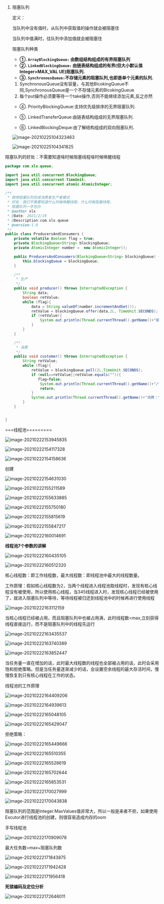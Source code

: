 1. 阻塞队列

   定义：

   当队列中没有值时，从队列中获取值的操作就会被阻塞住

   当队列中值满时，往队列中添加值就会被阻塞住

   

   阻塞队列种类

   - **①. `ArrayBlockingQueue:` 由数组结构组成的有界阻塞队列**
   - **②. `LinkedBlockingQueue:` 由链表结构组成的有界(但大小默认值 Integer>MAX_VAL UE)阻塞队列.**
   - **③. `SynchronousQueue:`不存储元素的阻塞队列,也即是单个元素的队列.**

   1. SynchronousQueue没有容量，与其他BlcokingQueue不同,SynchronousQueue是一个不存储元素的BlcokingQueue
   2. 每个put操作必须要等待一个take操作,否则不能继续添加元素,反之亦然

   - ④. PriorityBlockingQueue:支持优先级排序的无界阻塞队列.

   - ⑤. LinkedTransferQueue:由链表结构组成的无界阻塞队列.

   - ⑥. LinkedBlockingDeque:由了解结构组成的双向阻塞队列.

     

   ![image-20210225104323463](C:\Users\19586\AppData\Roaming\Typora\typora-user-images\image-20210225104323463.png)

   ![image-20210225104341825](C:\Users\19586\AppData\Roaming\Typora\typora-user-images\image-20210225104341825.png)

阻塞队列的好处：不需要知道啥时候阻塞线程啥时候唤醒线程

```java
package com.xlx.queue;

import java.util.concurrent.BlockingQueue;
import java.util.concurrent.TimeUnit;
import java.util.concurrent.atomic.AtomicInteger;

/**
 * 使用阻塞队列完成消费者生产者模式
 * 好处：我们不需要知道什么时候唤醒线程，什么时候阻塞线程，
 * 阻塞队列一手包办
 * @author xlx
 * @Date: 2021/2/19
 * @Description:com.xlx.queue
 * @version:1.0
 */
public class ProducersAndConsumers {
    private volatile Boolean flag = true;
    private BlockingQueue<String> blockingQueue;
    private AtomicInteger number =  new AtomicInteger();

    public ProducersAndConsumers(BlockingQueue<String> blockingQueue) {
        this.blockingQueue = blockingQueue;
    }

    /**
     * 生产
     */
    public void producer() throws InterruptedException {
        String data;
        boolean retValue;
        while (flag){
            data = String.valueOf(number.incrementAndGet());
            retValue = blockingQueue.offer(data,2L, TimeUnit.SECONDS);
            if (retValue){
                System.out.println(Thread.currentThread().getName()+"插入元素:"+number);
            }
        }
    }

    /**
     * 消费
     */
    public void customer() throws InterruptedException {
        String retValue;
        while (flag){
            retValue = blockingQueue.poll(2L,TimeUnit.SECONDS);
            if (null==retValue||retValue.equals("")){
               flag=false;
                System.out.println(Thread.currentThread().getName()+"/t超过2s没有获得蛋糕，消费退出");
                return;
            }
            System.out.println(Thread.currentThread().getName()+"消费："+retValue+"成功！");
        }
    }


}

```



===线程池=========

![image-20210222153945835](C:\Users\19586\AppData\Roaming\Typora\typora-user-images\image-20210222153945835.png)

![image-20210222154117328](C:\Users\19586\AppData\Roaming\Typora\typora-user-images\image-20210222154117328.png)

![image-20210222154158636](C:\Users\19586\AppData\Roaming\Typora\typora-user-images\image-20210222154158636.png)

创建

![image-20210222154631030](C:\Users\19586\AppData\Roaming\Typora\typora-user-images\image-20210222154631030.png)

![image-20210222155211589](C:\Users\19586\AppData\Roaming\Typora\typora-user-images\image-20210222155211589.png)

![image-20210222155633885](C:\Users\19586\AppData\Roaming\Typora\typora-user-images\image-20210222155633885.png)

![image-20210222155750180](C:\Users\19586\AppData\Roaming\Typora\typora-user-images\image-20210222155750180.png)

![image-20210222155815619](C:\Users\19586\AppData\Roaming\Typora\typora-user-images\image-20210222155815619.png)

![image-20210222155847217](C:\Users\19586\AppData\Roaming\Typora\typora-user-images\image-20210222155847217.png)

![image-20210222160014691](C:\Users\19586\AppData\Roaming\Typora\typora-user-images\image-20210222160014691.png)

**线程池7个参数的讲解**

![image-20210222160435105](C:\Users\19586\AppData\Roaming\Typora\typora-user-images\image-20210222160435105.png)

![image-20210222160512320](C:\Users\19586\AppData\Roaming\Typora\typora-user-images\image-20210222160512320.png)

核心线程数：即工作线程数，最大线程数：即线程池中最大的线程数量。

工作原理：假如核心线程数为2，当两个线程进入线程池取线程时，发现有核心线程没有被使用，所以使用核心线程，当345线程进入时，发现核心线程已经被使用了，就进入阻塞队列中等待，等待线程被归还到线程池中的时候再进行使用线程

![image-20210222163112159](C:\Users\19586\AppData\Roaming\Typora\typora-user-images\image-20210222163112159.png)

当核心线程已经被占用，而且阻塞队列中也被占用满，此时线程数<max,立刻获得线程直接运行，而不是阻塞队列中的线程先运行

![image-20210222163435537](C:\Users\19586\AppData\Roaming\Typora\typora-user-images\image-20210222163435537.png)

![image-20210222163740389](C:\Users\19586\AppData\Roaming\Typora\typora-user-images\image-20210222163740389.png)

![image-20210222163852447](C:\Users\19586\AppData\Roaming\Typora\typora-user-images\image-20210222163852447.png)

当任务量一直在增加的话，此时最大线程数的线程也全部被占用的话，此时会采用饱和拒绝策略。但是当任务量逐渐减少的话，会设置空余线程的最大存活时间，慢慢恢复到只有核心线程在工作的状态。

线程池的工作原理

![image-20210222164409206](C:\Users\19586\AppData\Roaming\Typora\typora-user-images\image-20210222164409206.png)

![image-20210222164939613](C:\Users\19586\AppData\Roaming\Typora\typora-user-images\image-20210222164939613.png)

![image-20210222165048105](C:\Users\19586\AppData\Roaming\Typora\typora-user-images\image-20210222165048105.png)

![image-20210222165429047](C:\Users\19586\AppData\Roaming\Typora\typora-user-images\image-20210222165429047.png)

拒绝策略：

![image-20210222165449666](C:\Users\19586\AppData\Roaming\Typora\typora-user-images\image-20210222165449666.png)

![image-20210222165510355](C:\Users\19586\AppData\Roaming\Typora\typora-user-images\image-20210222165510355.png)

![image-20210222165528619](C:\Users\19586\AppData\Roaming\Typora\typora-user-images\image-20210222165528619.png)

![image-20210222165702644](C:\Users\19586\AppData\Roaming\Typora\typora-user-images\image-20210222165702644.png)

![image-20210222165853531](C:\Users\19586\AppData\Roaming\Typora\typora-user-images\image-20210222165853531.png)

![image-20210222170027999](C:\Users\19586\AppData\Roaming\Typora\typora-user-images\image-20210222170027999.png)

![image-20210222170043838](C:\Users\19586\AppData\Roaming\Typora\typora-user-images\image-20210222170043838.png)

阻塞队列的范围是Integer.MaxValues值非常大，所以一般是来者不拒，如果使用Excutor进行线程池的创建，则很容易造成内存的oom

手写线程池

![image-20210222170909078](C:\Users\19586\AppData\Roaming\Typora\typora-user-images\image-20210222170909078.png)

最大任务数=max+阻塞队列数

![image-20210222171843875](C:\Users\19586\AppData\Roaming\Typora\typora-user-images\image-20210222171843875.png)

![image-20210222171942428](C:\Users\19586\AppData\Roaming\Typora\typora-user-images\image-20210222171942428.png)

![image-20210222171956418](C:\Users\19586\AppData\Roaming\Typora\typora-user-images\image-20210222171956418.png)

**死锁编码及定位分析**

![image-20210222172646011](C:\Users\19586\AppData\Roaming\Typora\typora-user-images\image-20210222172646011.png)